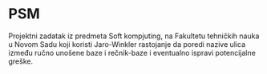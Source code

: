 # PSM
Projektni zadatak iz predmeta Soft kompjuting, na Fakultetu tehničkih nauka u Novom Sadu koji koristi Jaro-Winkler rastojanje da poredi nazive ulica između ručno unošene baze i rečnik-baze i eventualno ispravi potencijalne greške.
